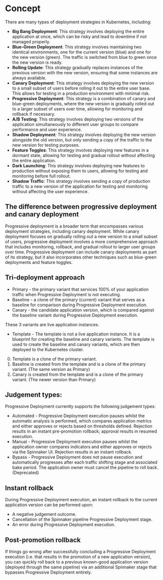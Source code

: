 # Concept

There are many types of deployment strategies in Kubernetes, including:

-   **Big Bang Deployment**: This strategy involves deploying the entire application at once, which can be risky and lead to downtime if not managed properly.
-   **Blue-Green Deployment**: This strategy involves maintaining two identical environments, one for the current version (blue) and one for the new version (green). The traffic is switched from blue to green once the new version is ready.
-   **Rolling Update**: This strategy gradually replaces instances of the previous version with the new version, ensuring that some instances are always available.
-   **Canary Deployment**: This strategy involves deploying the new version to a small subset of users before rolling it out to the entire user base. This allows for testing in a production environment with minimal risk.
-   **Progressive Deployment**: This strategy is a combination of canary and blue-green deployments, where the new version is gradually rolled out to a larger subset of users over time, allowing for monitoring and rollback if necessary.
-   **A/B Testing**: This strategy involves deploying two versions of the application simultaneously to different user groups to compare performance and user experience.
-   **Shadow Deployment**: This strategy involves deploying the new version alongside the old version, but only sending a copy of the traffic to the new version for testing purposes.
-   **Feature Toggles**: This strategy involves deploying new features in a dormant state, allowing for testing and gradual rollout without affecting the entire application.
-   **Dark Launching**: This strategy involves deploying new features to production without exposing them to users, allowing for testing and monitoring before full rollout.
-   **Shadow Traffic**: This strategy involves sending a copy of production traffic to a new version of the application for testing and monitoring without affecting the user experience.

## The difference between progressive deployment and canary deployment

Progressive deployment is a broader term that encompasses various deployment strategies, including canary deployment. While canary deployment focuses on gradually rolling out a new version to a small subset of users, progressive deployment involves a more comprehensive approach that includes monitoring, rollback, and gradual rollout to larger user groups over time. Progressive deployment can include canary deployments as part of its strategy, but it also incorporates other techniques such as blue-green deployments and feature toggles.

## Tri-deployment approach

-   Primary - the primary variant that services 100% of your application traffic when Progressive Deployment is not executing.
-   Baseline - a clone of the primary (current) variant that serves as a baseline for comparison during Progressive Deployment execution.
-   Canary - the candidate application version, which is compared against the baseline variant during Progressive Deployment execution.

These 3 variants are live application instances.

-   Template - The template is not a live application instance. It is a blueprint for creating the baseline and canary variants. The template is used to create the baseline and canary variants, which are then deployed to the Kubernetes cluster.

0. Template is a clone of the primary variant.
1. Baseline is created from the template and is a clone of the primary variant. (The same version as Primary)
2. Canary is created from the template and is a clone of the primary variant. (The newer version than Primary)

## Judgement types:

Progressive Deployment currently supports the following judgement types:

-   Automated - Progressive Deployment execution pauses whilst the automatic analysis is performed, which compares application metrics and either approves or rejects based on thresholds defined. Rejection results in an instant pre-promotion rollback; approval results in resumed execution.
-   Manual - Progressive Deployment execution pauses whilst the application owner compares indicators and either approves or rejects via the Spinnaker UI. Rejection results in an instant rollback.
-   Bypass - Progressive Deployment does not pause execution and automatically progresses after each traffic shifting stage and associated bake period. The application owner must cancel the pipeline to roll back. (Deprecated)

## Instant rollback

During Progressive Deployment execution, an instant rollback to the current application version can be performed upon:

-   A negative judgement outcome.
-   Cancellation of the Spinnaker pipeline Progressive Deployment stage.
-   An error during Progressive Deployment execution.

## Post-promotion rollback

If things go wrong after successfully concluding a Progressive Deployment execution (i.e. that results in the promotion of a new application version), you can quickly roll back to a previous known-good application version (deployed through the same pipeline) via an additional Spinnaker stage that bypasses Progressive Deployment entirely.

